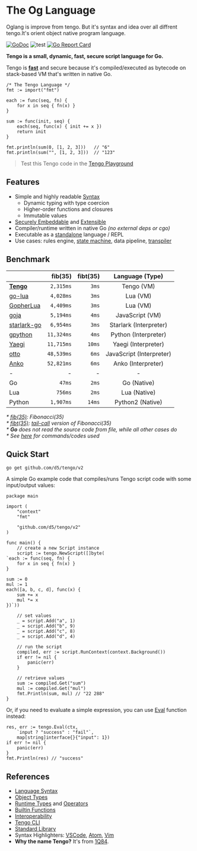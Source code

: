 # The Og Language

Oglang is improve from tengo. But it's syntax and idea over all diffrent tengo.It's orient object native program language.

[![GoDoc](https://godoc.org/github.com/d5/tengo/v2?status.svg)](https://godoc.org/github.com/d5/tengo/v2)
![test](https://github.com/d5/tengo/workflows/test/badge.svg)
[![Go Report Card](https://goreportcard.com/badge/github.com/d5/tengo)](https://goreportcard.com/report/github.com/d5/tengo)

**Tengo is a small, dynamic, fast, secure script language for Go.** 

Tengo is **[fast](#benchmark)** and secure because it's compiled/executed as
bytecode on stack-based VM that's written in native Go.

```golang
/* The Tengo Language */
fmt := import("fmt")

each := func(seq, fn) {
    for x in seq { fn(x) }
}

sum := func(init, seq) {
    each(seq, func(x) { init += x })
    return init
}

fmt.println(sum(0, [1, 2, 3]))   // "6"
fmt.println(sum("", [1, 2, 3]))  // "123"
```

> Test this Tengo code in the
> [Tengo Playground](https://tengolang.com/?s=0c8d5d0d88f2795a7093d7f35ae12c3afa17bea3)

## Features

- Simple and highly readable
  [Syntax](https://github.com/d5/tengo/blob/master/docs/tutorial.md)
  - Dynamic typing with type coercion
  - Higher-order functions and closures
  - Immutable values
- [Securely Embeddable](https://github.com/d5/tengo/blob/master/docs/interoperability.md)
  and [Extensible](https://github.com/d5/tengo/blob/master/docs/objects.md)
- Compiler/runtime written in native Go _(no external deps or cgo)_
- Executable as a
  [standalone](https://github.com/d5/tengo/blob/master/docs/tengo-cli.md)
  language / REPL
- Use cases: rules engine, [state machine](https://github.com/d5/go-fsm),
  data pipeline, [transpiler](https://github.com/d5/tengo2lua)

## Benchmark

| | fib(35) | fibt(35) |  Language (Type)  |
| :--- |    ---: |     ---: |  :---: |
| [**Tengo**](https://github.com/d5/tengo) | `2,315ms` | `3ms` | Tengo (VM) |
| [go-lua](https://github.com/Shopify/go-lua) | `4,028ms` | `3ms` | Lua (VM) |
| [GopherLua](https://github.com/yuin/gopher-lua) | `4,409ms` | `3ms` | Lua (VM) |
| [goja](https://github.com/dop251/goja) | `5,194ms` | `4ms` | JavaScript (VM) |
| [starlark-go](https://github.com/google/starlark-go) | `6,954ms` | `3ms` | Starlark (Interpreter) |
| [gpython](https://github.com/go-python/gpython) | `11,324ms` | `4ms` | Python (Interpreter) |
| [Yaegi](https://github.com/containous/yaegi) | `11,715ms` | `10ms` | Yaegi (Interpreter) |
| [otto](https://github.com/robertkrimen/otto) | `48,539ms` | `6ms` | JavaScript (Interpreter) |
| [Anko](https://github.com/mattn/anko) | `52,821ms` | `6ms` | Anko (Interpreter) |
| - | - | - | - |
| Go | `47ms` | `2ms` | Go (Native) |
| Lua | `756ms` | `2ms` | Lua (Native) |
| Python | `1,907ms` | `14ms` | Python2 (Native) |

_* [fib(35)](https://github.com/d5/tengobench/blob/master/code/fib.tengo):
Fibonacci(35)_  
_* [fibt(35)](https://github.com/d5/tengobench/blob/master/code/fibtc.tengo):
[tail-call](https://en.wikipedia.org/wiki/Tail_call) version of Fibonacci(35)_  
_* **Go** does not read the source code from file, while all other cases do_  
_* See [here](https://github.com/d5/tengobench) for commands/codes used_

## Quick Start

```
go get github.com/d5/tengo/v2
```

A simple Go example code that compiles/runs Tengo script code with some input/output values:

```golang
package main

import (
	"context"
	"fmt"

	"github.com/d5/tengo/v2"
)

func main() {
	// create a new Script instance
	script := tengo.NewScript([]byte(
`each := func(seq, fn) {
    for x in seq { fn(x) }
}

sum := 0
mul := 1
each([a, b, c, d], func(x) {
    sum += x
    mul *= x
})`))

	// set values
	_ = script.Add("a", 1)
	_ = script.Add("b", 9)
	_ = script.Add("c", 8)
	_ = script.Add("d", 4)

	// run the script
	compiled, err := script.RunContext(context.Background())
	if err != nil {
		panic(err)
	}

	// retrieve values
	sum := compiled.Get("sum")
	mul := compiled.Get("mul")
	fmt.Println(sum, mul) // "22 288"
}
```

Or, if you need to evaluate a simple expression, you can use [Eval](https://pkg.go.dev/github.com/d5/tengo/v2#Eval) function instead:


```golang
res, err := tengo.Eval(ctx,
	`input ? "success" : "fail"`,
	map[string]interface{}{"input": 1})
if err != nil {
	panic(err)
}
fmt.Println(res) // "success"
```

## References

- [Language Syntax](https://github.com/d5/tengo/blob/master/docs/tutorial.md)
- [Object Types](https://github.com/d5/tengo/blob/master/docs/objects.md)
- [Runtime Types](https://github.com/d5/tengo/blob/master/docs/runtime-types.md)
  and [Operators](https://github.com/d5/tengo/blob/master/docs/operators.md)
- [Builtin Functions](https://github.com/d5/tengo/blob/master/docs/builtins.md)
- [Interoperability](https://github.com/d5/tengo/blob/master/docs/interoperability.md)
- [Tengo CLI](https://github.com/d5/tengo/blob/master/docs/tengo-cli.md)
- [Standard Library](https://github.com/d5/tengo/blob/master/docs/stdlib.md)
- Syntax Highlighters: [VSCode](https://github.com/lissein/vscode-tengo), [Atom](https://github.com/d5/tengo-atom), [Vim](https://github.com/geseq/tengo-vim)
- **Why the name Tengo?** It's from [1Q84](https://en.wikipedia.org/wiki/1Q84).


